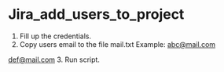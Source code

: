 # Jira_add_users_to_project
1. Fill up the credentials.
2. Copy users email to the file mail.txt
Example:
abc@mail.com

def@mail.com
3. Run script.
